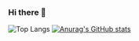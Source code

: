 ### Hi there 👋
![Top Langs](https://github-readme-stats.vercel.app/api/top-langs/?username=ekaterinagorbunova&hide_progress=true)
[![Anurag's GitHub stats](https://github-readme-stats.vercel.app/api?username=ekaterinagorbunova)](https://github.com/anuraghazra/github-readme-stats)
<!--
**EkaterinaGorbunova/ekaterinagorbunova** is a ✨ _special_ ✨ repository because its `README.md` (this file) appears on your GitHub profile.

Here are some ideas to get you started:

- 🔭 I’m currently working on ...
- 🌱 I’m currently learning ...
- 👯 I’m looking to collaborate on ...
- 🤔 I’m looking for help with ...
- 💬 Ask me about ...
- 📫 How to reach me: ...
- 😄 Pronouns: ...
- ⚡ Fun fact: ...
-->
